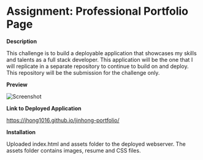 # Assignment: Professional Portfolio Page

**Description**

This challenge is to build a deployable application that showcases my skills and talents as a full stack developer. This application will be the one that I will replicate in a separate repository to continue to build on and deploy. This repository will be the submission for the challenge only.

**Preview**

![Screenshot]()

**Link to Deployed Application**

https://jhong1016.github.io/jinhong-portfolio/

**Installation**

Uploaded index.html and assets folder to the deployed webserver. The assets folder contains images, resume and CSS files.